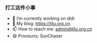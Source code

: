 ### 打工这件小事

- 🔭 I’m currently working on didi
- 🌱 My blog: https://lilu.org.cn
- 📫 How to reach me: admin@lilu.org.cn
- 😄 Pronouns: SunChaser

<!--
**sunchaser-lilu/sunchaser-lilu** is a ✨ _special_ ✨ repository because its `README.md` (this file) appears on your GitHub profile.

Here are some ideas to get you started:

- 🔭 I’m currently working on ...
- 🌱 I’m currently learning ...
- 👯 I’m looking to collaborate on ...
- 🤔 I’m looking for help with ...
- 💬 Ask me about ...
- 📫 How to reach me: ...
- 😄 Pronouns: ...
- ⚡ Fun fact: ...
-->
